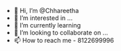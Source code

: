 - 👋 Hi, I’m @Chhareetha
- 👀 I’m interested in ...
- 🌱 I’m currently learning 
- 💞️ I’m looking to collaborate on ...
- 📫 How to reach me - 8122699996

<!---
Chhareetha/Chhareetha is a ✨ special ✨ repository because its `README.md` (this file) appears on your GitHub profile.
You can click the Preview link to take a look at your changes.
--->
